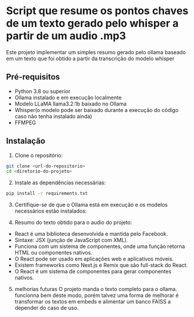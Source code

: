# Script que resume os pontos chaves de um texto gerado pelo whisper a partir de um audio .mp3

Este projeto implementar um simples resumo gerado pelo ollama baseado em um texto que foi obtido a partir da transcrição do modelo whisper

## Pré-requisitos
- Python 3.8 ou superior
- Ollama instalado e em execução localmente
- Modelo LLaMA llama3.2:1b baixado no Ollama
- Whisper(o modelo pode ser baixado durante a execução do código caso não tenha instalado ainda)
- FFMPEG
## Instalação

1. Clone o repositório:
```bash
git clone <url-do-repositorio>
cd <diretorio-do-projeto>
```

2. Instale as dependências necessárias:
```bash
pip install -r requirements.txt
```

3. Certifique-se de que o Ollama está em execução e os modelos necessários estão instalados:


4. Resumo do texto obtido para o audio do projeto:

* React é uma biblioteca desenvolvida e mantida pelo Facebook.
* Sintaxe: JSX (junção de JavaScript com XML).
* Funciona com um sistema de componentes, onde uma função retorna HTML ou componentes nativos.
* O React pode ser usado em aplicações web e aplicativos móveis.
* Existem frameworks como Next.js e Remix que são full-stack do React.
* O React é um sistema de componentes para gerar componentes nativos.


5. melhorias futuras
O projeto manda o texto completo para o ollama.
 funcionna bem deste modo, porém talvez uma forma de melhorar é transformar os textos em embeds e alimentar um banco FAISS a depender do caso de uso.

